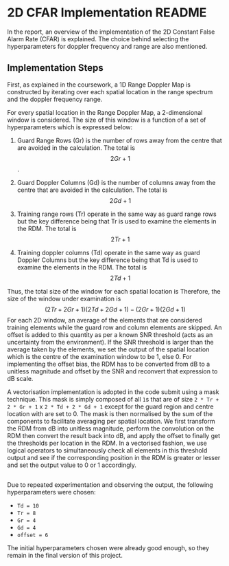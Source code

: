 # 2D CFAR Implementation README

In the report, an overview of the implementation of the 2D Constant False Alarm Rate (CFAR) is explained. The choice behind selecting the hyperparameters for doppler frequency and range are also mentioned.

## Implementation Steps

First, as explained in the coursework, a 1D Range Doppler Map is constructed by iterating over each spatial location in the range spectrum and the doppler frequency range.

For every spatial location in the Range Doppler Map, a 2-dimensional window is  considered. The size of this window is a function of a set of hyperparameters which is expressed below:

1. Guard Range Rows (Gr) is the number of rows away from the centre that are avoided in the calculation. The total is
   $$
   2Gr+1
   $$
   .

2. Guard Doppler Columns (Gd) is the number of columns away from the centre that are avoided in the calculation. The total is 
   $$
   2Gd+1
   $$

3. Training range rows (Tr) operate in the same way as guard range rows but the key difference being that Tr is used to examine the elements in the RDM. The total is 
   $$
   2Tr+1
   $$

4. Training doppler columns (Td) operate in the same way as guard Doppler Columns but the key difference being that Td is used to examine the elements in the RDM. The total is 
   $$
   2Td+1
   $$
   

 

Thus, the total size of the window for each spatial location is Therefore, the size of the window under examination is
$$
(2Tr+2Gr+1)(2Td+2Gd+1) - (2Gr+1)(2Gd+1)
$$
For each 2D window, an average of the elements that are considered training elements  while the guard row and column elements are skipped. An offset is added to this quantity as per a known SNR threshold (acts as an uncertainty from the environment). If the SNR threshold is larger than the average taken by the elements, we set the output of the spatial location which is the centre of the examination window to be 1, else 0. For implementing the offset bias, the RDM has to be converted from dB to a unitless magnitude and offset by the SNR and reconvert that expression to dB scale.  

 A vectorisation implementation is adopted in the code submit using a mask technique. This mask is simply composed of all `1`s that are of size `2 * Tr + 2 * Gr + 1` x `2 * Td + 2 * Gd + 1` except for the guard region and centre location with are set to 0.  The mask is then normalised by the sum of the components to facilitate averaging per spatial location.  We first transform the RDM from dB into unitless magnitude, perform the convolution on the RDM then convert the result back into dB, and apply the offset to finally get the thresholds per location in the RDM.  In a vectorised fashion, we use logical operators to simultaneously check all elements in this threshold output and see if the corresponding position in the RDM is greater or lesser and set the output value to 0 or 1 accordingly.

## 

Due to repeated experimentation and observing the output, the following hyperparameters were chosen:

* `Td = 10`
* `Tr = 8`
* `Gr = 4`
* `Gd = 4`
* `offset = 6`

The initial hyperparameters chosen were already good enough, so they remain in the final version of this project.

## 
